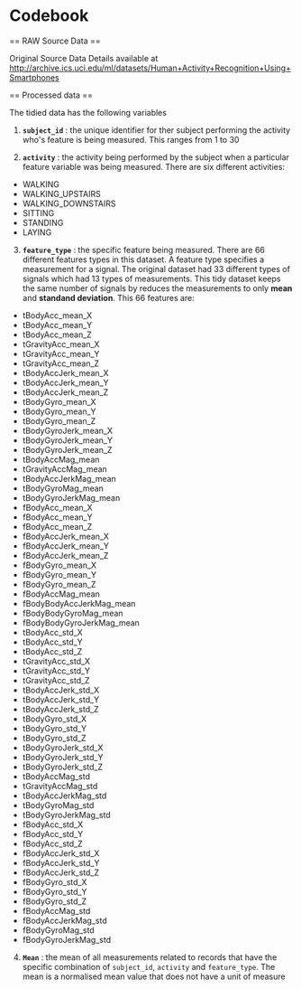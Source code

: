 Codebook
========================================================

== RAW Source Data == 


Original Source Data Details available at http://archive.ics.uci.edu/ml/datasets/Human+Activity+Recognition+Using+Smartphones 


== Processed data == 

The tidied data has the following variables 

1. **`subject_id`** : the unique identifier for ther subject performing the activity who's feature is being measured. This ranges from 1 to 30

2. **`activity`** : the activity being performed by the subject when a particular feature variable was being measured. There are six different activities:
  * WALKING
  * WALKING_UPSTAIRS
  * WALKING_DOWNSTAIRS
  * SITTING
  * STANDING
  * LAYING

3. **`feature_type`** : the specific feature being measured. There are 66 different features types in this dataset. A feature type specifies a measurement for a signal. The original dataset had 33 different types of signals which had 13 types of measurements. This tidy dataset keeps the same number of signals by reduces the measurements to only **mean** and **standand deviation**. This 66 features are:     
  * tBodyAcc_mean_X
  * tBodyAcc_mean_Y
  * tBodyAcc_mean_Z
  * tGravityAcc_mean_X
  * tGravityAcc_mean_Y
  * tGravityAcc_mean_Z
  * tBodyAccJerk_mean_X
  * tBodyAccJerk_mean_Y
  * tBodyAccJerk_mean_Z
  * tBodyGyro_mean_X
  * tBodyGyro_mean_Y
  * tBodyGyro_mean_Z
  * tBodyGyroJerk_mean_X
  * tBodyGyroJerk_mean_Y
  * tBodyGyroJerk_mean_Z
  * tBodyAccMag_mean
  * tGravityAccMag_mean
  * tBodyAccJerkMag_mean
  * tBodyGyroMag_mean
  * tBodyGyroJerkMag_mean
  * fBodyAcc_mean_X
  * fBodyAcc_mean_Y
  * fBodyAcc_mean_Z
  * fBodyAccJerk_mean_X
  * fBodyAccJerk_mean_Y
  * fBodyAccJerk_mean_Z
  * fBodyGyro_mean_X
  * fBodyGyro_mean_Y
  * fBodyGyro_mean_Z
  * fBodyAccMag_mean
  * fBodyBodyAccJerkMag_mean
  * fBodyBodyGyroMag_mean
  * fBodyBodyGyroJerkMag_mean
  * tBodyAcc_std_X
  * tBodyAcc_std_Y
  * tBodyAcc_std_Z
  * tGravityAcc_std_X
  * tGravityAcc_std_Y
  * tGravityAcc_std_Z
  * tBodyAccJerk_std_X
  * tBodyAccJerk_std_Y
  * tBodyAccJerk_std_Z
  * tBodyGyro_std_X
  * tBodyGyro_std_Y
  * tBodyGyro_std_Z
  * tBodyGyroJerk_std_X
  * tBodyGyroJerk_std_Y
  * tBodyGyroJerk_std_Z
  * tBodyAccMag_std
  * tGravityAccMag_std
  * tBodyAccJerkMag_std
  * tBodyGyroMag_std
  * tBodyGyroJerkMag_std
  * fBodyAcc_std_X
  * fBodyAcc_std_Y
  * fBodyAcc_std_Z
  * fBodyAccJerk_std_X
  * fBodyAccJerk_std_Y
  * fBodyAccJerk_std_Z
  * fBodyGyro_std_X
  * fBodyGyro_std_Y
  * fBodyGyro_std_Z
  * fBodyAccMag_std
  * fBodyAccJerkMag_std
  * fBodyGyroMag_std
  * fBodyGyroJerkMag_std

4. **`Mean`** : the mean of all measurements related to records that have the specific combination 
of `subject_id`, `activity` and `feature_type`. The mean is a normalised mean value that does not have a unit of measure
